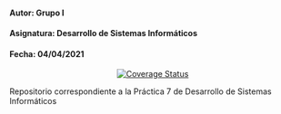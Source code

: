 #### Autor: Grupo I
#### Asignatura: Desarrollo de Sistemas Informáticos
#### Fecha: 04/04/2021

<p align="center">
    <a href='https://coveralls.io/github/ULL-ESIT-INF-DSI-2021/ull-esit-inf-dsi-20-21-prct07-menu-datamodel-grupo-i?branch=master'><img src='https://coveralls.io/repos/github/ULL-ESIT-INF-DSI-2021/ull-esit-inf-dsi-20-21-prct07-menu-datamodel-grupo-i/badge.svg?branch=master' alt='Coverage Status' /></a>
</p>

Repositorio correspondiente a la Práctica 7 de Desarrollo de Sistemas Informáticos

